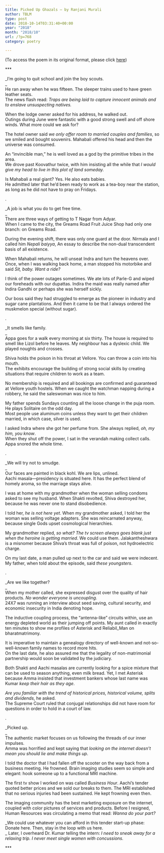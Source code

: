 ```yaml
---
title: Picked Up Ghazals – by Ranjani Murali
author: TBLM
type: post
date: 2018-10-14T03:31:40+00:00
year: "2018"
month: "2018/10"
url: /?p=768
category: poetry

---
```

(To access the poem in its original format, please click [here][1])

\***

_I’m going to quit school and join the boy scouts.  
_  
He ran away when he was fifteen. The sleeper trains used to have green leather seats.  
The news flash read: _Traps are being laid to capture innocent animals and to enslave unsuspecting natives._ 

When the lodge owner asked for his address, he walked out.  
Outings during June were fantastic with a good strong swell and off shore winds. What more could we ask for? 

The hotel owner said _we only offer room to married couples and families_, so we smiled and bought souvenirs. Mahabali offered his head and then the universe was consumed. 

An &#8220;invincible man,&#8221; he is well loved as a god by the primitive tribes in the area.  
We drove past Koovathur twice, with him insisting all the while that _I would give my head to live in this plot of land someday._ 

Is Mahabali a real giant? Yes. He also eats babies.  
He admitted later that he’d been ready to work as a tea-boy near the station, as long as he did not have to pray on Fridays. 

.

_A job is what you do to get free time.  
_  
There are three ways of getting to T Nagar from Adyar.  
When I came to the city, the Greams Road Fruit Juice Shop had only one branch: on Greams Road. 

During the evening shift, there was only one guard at the door. Nirmala and I called him _Nepali baiyya_, An essay to describe the non-dual transcendent basis of all existence. 

When Mahabali returns, he will unseat Indra and turn the heavens over.  
Once, when I was walking back home, a man stopped his motorbike and said _Sit, baby. Want a ride?_ 

I think of the power outages sometimes. We ate lots of Parle-G and wiped our foreheads with our dupattas. Indira the maid was really named after Indira Gandhi or perhaps she was herself sickly. 

Our boss said they had struggled to emerge as the pioneer in industry and sugar cane plantations. And then it came to be that I always ordered the muskmelon special (without sugar). 

.

_It smells like family.  
_  
Appa goes for a walk every morning at six thirty. The house is required to smell like Lizol before he leaves. My neighbour has a dyslexic child. We played noughts and crosses. 

Shiva holds the poison in his throat at Vellore. You can throw a coin into his mouth.  
The exhibits encourage the building of strong social skills by creating situations that require children to work as a team. 

No membership is required and all bookings are confirmed and guaranteed at Vellore youth hostels. When we caught the watchman napping during a robbery, he said the saleswoman was nice to him. 

My father spends Sundays counting all the loose change in the puja room. He plays Solitaire on the odd day.  
Most people use aluminum coins unless they want to get their children married, in which case, silver is used. 

I asked Indra where she got her perfume from. She always replied, _oh, my him, you know_.  
When they shut off the power, I sat in the verandah making collect calls. Appa snored the whole time. 

. 

_We will try not to smudge.  
_  
Our faces are painted in black kohl. We are lips, unlined.  
Aachi masala—presidency is situated here. It has the perfect blend of homely aroma, so the marriage stays alive. 

I was at home with my grandmother when the woman selling condoms asked to see my husband. When Shakti revolted, Shiva destroyed her, because he was never one to stand disobedience. 

I told her, _he is not here yet_. When my grandmother asked, I told her the woman was selling voltage adapters. She was reincarnated anyway, because single Gods upset cosmological hierarchies. 

My grandmother replied, _so what? The tv screen always goes blank just when the heroine is getting married_. We could use them. Jalakantheshwara is a misnomer because Shiva’s throat was full of poison, not hydroelectric charge. 

On my last date, a man pulled up next to the car and said we were indecent. My father, when told about the episode, said _these youngsters_. 

.

_Are we like together?  
_  
When my mother called, she expressed disgust over the quality of hair products. _No wonder everyone is uncoupling._  
24X7 was running an interview about seed saving, cultural security, and economic insecurity in India denoting hope. 

The inductive coupling process, the &#8220;antenna-like&#8221; circuits within, use an energy depleted world as their jumping off points. My aunt called in exactly ten minutes to show me profiles of Asterisk and Reliabil_Man on bharatmatrimony. 

It is imperative to maintain a genealogy directory of well-known and not-so-well-known family names to record more hits.  
On the last date, he also assured me that the legality of non-matrimonial partnership would soon be validated by the judiciary. 

Both Shakti and Aachi masalas are currently looking for a spice mixture that can be used to season anything, even milk bread. Yet, I met Asterisk because Amma insisted that investment bankers whose last name was Kumar _keep their hair as they age_. 

_Are you familiar with the trend of historical prices, historical volume, splits and dividends_, he asked.  
The Supreme Court ruled that conjugal relationships did not have room for questions in order to hold in a court of law. 

. 

_Picked up.  
_  
The authentic market focuses on us following the threads of our inner impulses.  
Amma was horrified and kept saying that _looking on the internet doesn’t mean you should lie and make things up_. 

I told the doctor that I had fallen off the scooter on the way back from a business meeting. He frowned. Brain imaging studies seem so simple and elegant: hook someone up to a functional MRI machine. 

The first tv show I worked on was called _Business Hour_. Aachi’s tender quoted better prices and we sold our breaks to them. The MRI established that no serious injuries had been sustained. He kept frowning even then. 

The imaging community has the best marketing exposure on the internet, coupled with color pictures of services and products. Before I resigned, Human Resources was circulating a memo that read: _Wanna do your part?_ 

_We could use whatever you can afford in this tender start-up phase: Donate here. Then, stay in the loop with us here.  
_ Later, I overheard Dr. Kumar telling the intern: _I need to sneak away for a relaxing trip. I never meet single women with concussions._ 

\***

 [1]: http://bombayliterarymagazine.com/wp-content/uploads/2018/10/TBLM-submission_Murali-Mar-2018-1.pdf
